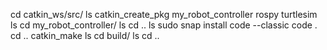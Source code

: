 cd catkin_ws/src/
ls
catkin_create_pkg my_robot_controller rospy turtlesim
ls
cd my_robot_controller/
ls
cd ..
ls
sudo snap install code --classic
code .
cd ..
catkin_make
ls
cd build/
ls
cd ..
